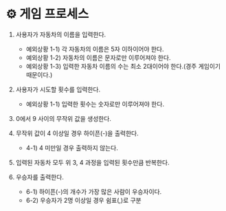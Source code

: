 # ⚙️ 게임 프로세스
1. 사용자가 자동차의 이름을 입력한다.
   - 예외상황 1-1) 각 자동차의 이름은 5자 이하이어야 한다.
   - 예외상황 1-2) 자동차의 이름은 문자로만 이루어져야 한다.
   - 예외상황 1-3) 입력한 자동차 이름의 수는 최소 2대이어야 한다.(경주 게임이기 때문이다.)

2. 사용자가 시도할 횟수를 입력한다.
    - 예외상황 1-1) 입력한 횟수는 숫자로만 이루어져야 한다.

3. 0에서 9 사이의 무작위 값을 생성한다.

4. 무작위 값이 4 이상일 경우 하이픈(-)을 출력한다.
    - 4-1) 4 미만일 경우 출력하지 않는다.
    
5. 입력된 자동차 모두 위 3, 4 과정을 입력된 횟수만큼 반복한다.

6. 우승자를 출력한다.
   - 6-1) 하이픈(-)의 개수가 가장 많은 사람이 우승자이다.
   - 6-2) 우승자가 2명 이상일 경우 쉼표(,)로 구분